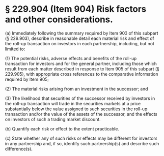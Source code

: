 # § 229.904   (Item 904) Risk factors and other considerations.

(a) Immediately following the summary required by Item 903 of this subpart (§ 229.903), describe in reasonable detail each material risk and effect of the roll-up transaction on investors in each partnership, including, but not limited to:


(1) The potential risks, adverse effects and benefits of the roll-up transaction for investors and for the general partner, including those which result from each matter described in response to Item 905 of this subpart (§ 229.905), with appropriate cross references to the comparative information required by Item 905;


(2) The material risks arising from an investment in the successor; and


(3) The likelihood that securities of the successor received by investors in the roll-up transaction will trade in the securities markets at a price substantially below the value assigned to such securities in the roll-up transaction and/or the value of the assets of the successor, and the effects on investors of such a trading market discount.


(b) Quantify each risk or effect to the extent practicable.


(c) State whether any of such risks or effects may be different for investors in any partnership and, if so, identify such partnership(s) and describe such difference(s). 


